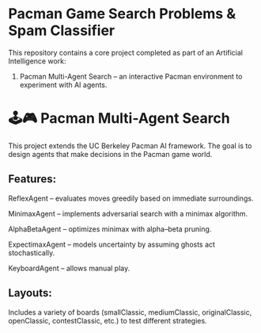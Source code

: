 # Pacman Game Search Problems & Spam Classifier

This repository contains a core project completed as part of an Artificial Intelligence work:

1. Pacman Multi-Agent Search – an interactive Pacman environment to experiment with AI agents.

# 🕹️🎮 Pacman Multi-Agent Search

This project extends the UC Berkeley Pacman AI framework. The goal is to design agents that make decisions in the Pacman game world.

## Features:

ReflexAgent – evaluates moves greedily based on immediate surroundings.

MinimaxAgent – implements adversarial search with a minimax algorithm.

AlphaBetaAgent – optimizes minimax with alpha–beta pruning.

ExpectimaxAgent – models uncertainty by assuming ghosts act stochastically.

KeyboardAgent – allows manual play.

## Layouts:

Includes a variety of boards (smallClassic, mediumClassic, originalClassic, openClassic, contestClassic, etc.) to test different strategies.
